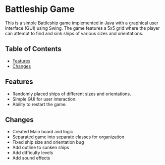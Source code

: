 # Battleship Game

This is a simple Battleship game implemented in Java with a graphical user interface (GUI) using Swing. The game features a 5x5 grid where the player can attempt to find and sink ships of various sizes and orientations.

## Table of Contents

-   [Features](#features)
-   [Changes](#changes)

## Features

-   Randomly placed ships of different sizes and orientations.
-   Simple GUI for user interaction.
-   Ability to restart the game.

## Changes

-   Created Main board and logic
-   Separated game into separate classes for organization
-   Fixed ship size and orientation bug
-   Add outline to sunken ships
-   Add difficulty levels
-   Add sound effects
